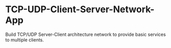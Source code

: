 # TCP-UDP-Client-Server-Network-App
Build TCP/UDP Server-Client architecture network to provide basic services to multiple clients.  

